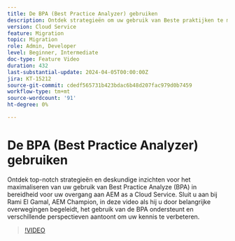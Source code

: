 ```yaml
---
title: De BPA (Best Practice Analyzer) gebruiken
description: Ontdek strategieën om uw gebruik van Beste praktijken te maximaliseren Analyseren (BPA) in bereidheid voor uw overgang aan AEM as a Cloud Service.
version: Cloud Service
feature: Migration
topic: Migration
role: Admin, Developer
level: Beginner, Intermediate
doc-type: Feature Video
duration: 432
last-substantial-update: 2024-04-05T00:00:00Z
jira: KT-15212
source-git-commit: cdedf565731b423bdac6b48d207fac979d0b7459
workflow-type: tm+mt
source-wordcount: '91'
ht-degree: 0%

---
```



# De BPA (Best Practice Analyzer) gebruiken

Ontdek top-notch strategieën en deskundige inzichten voor het maximaliseren van uw gebruik van Best Practice Analyze (BPA) in bereidheid voor uw overgang aan AEM as a Cloud Service. Sluit u aan bij Rami El Gamal, AEM Champion, in deze video als hij u door belangrijke overwegingen begeleidt, het gebruik van de BPA ondersteunt en verschillende perspectieven aantoont om uw kennis te verbeteren.

>[!VIDEO](https://video.tv.adobe.com/v/3428022/?learn=on)
